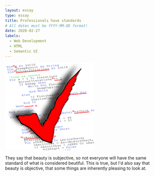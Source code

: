 ```yaml
---
layout: essay
type: essay
title: Professionals have standards
# All dates must be YYYY-MM-DD format!
date: 2020-02-27
labels:
  - Web Development
  - HTML
  - Semantic UI
---
```


<img class="ui medium left floated image" src="../images/codeStyle.png">

They say that beauty is subjective, so not everyone will have the same standard of what is considered beutiful. This is true, but I'd also
say that beauty is objective, that some things are inherently pleasing to look at.
